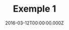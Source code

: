 ---
uuid: f4938728-4b21-47a1-819b-7d505b2e062c
locale: en
date: 2016-03-12T00:00:00.000Z
published: true
project: "for"
contentType: "news"
slug: "question"
title: "Exemple 1"
description: "<p>Lorem ipsum dolor sit amet consectetur adipisicing elit. Sed distinctio modi maiores quasi sunt totam voluptatum mollitia corrupti veritatis id accusamus, excepturi accusantium eligendi minima molestiae eaque omnis cumque? Deleniti.</p>
    <p>Lorem ipsum dolor sit amet consectetur adipisicing elit. Sed distinctio modi maiores quasi sunt totam voluptatum mollitia corrupti veritatis id accusamus, excepturi accusantium eligendi minima molestiae eaque omnis cumque? Deleniti.</p>
    <p>Lorem ipsum dolor sit amet consectetur adipisicing elit. Sed distinctio modi maiores quasi sunt totam voluptatum mollitia corrupti veritatis id accusamus, excepturi accusantium eligendi minima molestiae eaque omnis cumque? Deleniti.</p>
    <p>Lorem ipsum dolor sit amet consectetur adipisicing elit. Sed distinctio modi maiores quasi sunt totam voluptatum mollitia corrupti veritatis id accusamus, excepturi accusantium eligendi minima molestiae eaque omnis cumque? Deleniti.</p>
    <p>Lorem ipsum dolor sit amet consectetur adipisicing elit. Sed distinctio modi maiores quasi sunt totam voluptatum mollitia corrupti veritatis id accusamus, excepturi accusantium eligendi minima molestiae eaque omnis cumque? Deleniti.</p>
    <p>Lorem ipsum dolor sit amet consectetur adipisicing elit. Sed distinctio modi maiores quasi sunt totam voluptatum mollitia corrupti veritatis id accusamus, excepturi accusantium eligendi minima molestiae eaque omnis cumque? Deleniti.</p>
    <p>Lorem ipsum dolor sit amet consectetur adipisicing elit. Sed distinctio modi maiores quasi sunt totam voluptatum mollitia corrupti veritatis id accusamus, excepturi accusantium eligendi minima molestiae eaque omnis cumque? Deleniti.</p>
    <p>Lorem ipsum dolor sit amet consectetur adipisicing elit. Sed distinctio modi maiores quasi sunt totam voluptatum mollitia corrupti veritatis id accusamus, excepturi accusantium eligendi minima molestiae eaque omnis cumque? Deleniti.</p>
    <p>Lorem ipsum dolor sit amet consectetur adipisicing elit. Sed distinctio modi maiores quasi sunt totam voluptatum mollitia corrupti veritatis id accusamus, excepturi accusantium eligendi minima molestiae eaque omnis cumque? Deleniti.</p>"
items:
  - fake: true
    image_url: "https://cdn.ttc.io/i/fit/406/228/sm/0/plain/fake-or-real-news-edition/1.jpg"
    title: "The 1 title of the item is maximum 64 characters long"
    text: "The title of the item is maximum 160 characters long. Sed distinctio modi maiores quasi sunt totam voluptatum mollitia corrupti veritatis id accusamus, excepturi?"
    click_count: 123
  - fake: false
    image_url: "https://cdn.ttc.io/i/fit/406/228/sm/0/plain/fake-or-real-news-edition/2.jpg"
    title: "The title of the item is maximum 64 characters long"
    text: "The title of the item is maximum 160 characters long. Sed distinctio modi maiores quasi sunt totam voluptatum mollitia corrupti veritatis id accusamus, excepturi?"
    click_count: 753
  - fake: true
    image_url: "https://cdn.ttc.io/i/fit/406/228/sm/0/plain/fake-or-real-news-edition/3.jpg"
    title: "The title of the item is maximum 64 characters long"
    text: "The title of the item is maximum 160 characters long. Sed distinctio modi maiores quasi sunt totam voluptatum mollitia corrupti veritatis id accusamus, excepturi?"
    click_count: 654
  - fake: false
    image_url: "https://cdn.ttc.io/i/fit/406/228/sm/0/plain/fake-or-real-news-edition/1.jpg"
    title: "The title of the item is maximum 64 characters long"
    text: "The title of the item is ***maximum*** 160 characters long. Sed distinctio modi maiores quasi sunt totam voluptatum mollitia corrupti veritatis id accusamus, excepturi?"
    click_count: 123
---